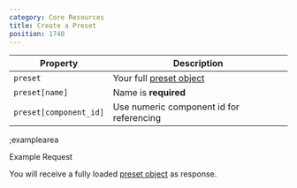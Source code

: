 ```yaml
---
category: Core Resources
title: Create a Preset
position: 1740
---
```


| Property | Description |
|---|---|
| `preset` | Your full [preset object](#core-resources/presets/the-preset-object) |
| `preset[name]`  | Name is **required** |
| `preset[component_id]`  | Use numeric component id for referencing |

;examplearea

Example Request

<RequestExample url="https://mapi.storyblok.com/v1/spaces/606/presets/" httpMethod="POST" :requestObject='{"preset":{"name":"Teaser with filled headline","preset":{"headline":"This is a default value for the preset!"},"component_id":62}}'></RequestExample>

You will receive a fully loaded [preset object](#core-resources/presets/the-preset-object) as response.